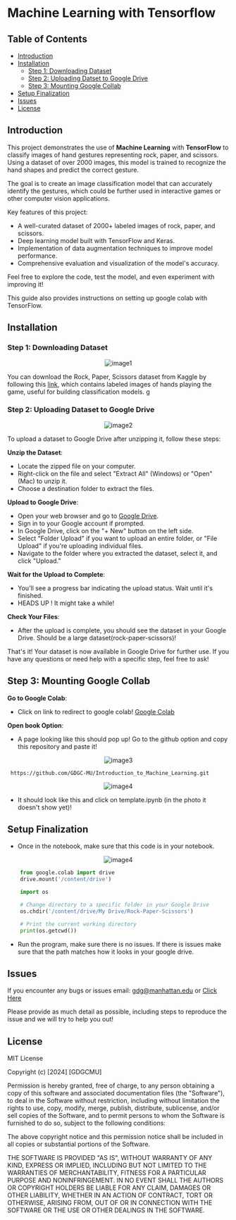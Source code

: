 # Machine Learning with Tensorflow

## Table of Contents
- [Introduction](#introduction)
- [Installation](#installation)
  - [Step 1: Downloading Dataset](#step-1-downloading-dataset)
  - [Step 2: Uploading Datset to Google Drive](#step-2-uploading-dataset-to-google-drive)
  - [Step 3: Mounting Google Collab](#step-3-mounting-google-collab)
- [Setup Finalization](#setup-finalization)
- [Issues](#issues)
- [License](#license)

## Introduction

This project demonstrates the use of **Machine Learning** with **TensorFlow** to classify images of hand gestures representing rock, paper, and scissors. Using a dataset of over 2000 images, this model is trained to recognize the hand shapes and predict the correct gesture. 

The goal is to create an image classification model that can accurately identify the gestures, which could be further used in interactive games or other computer vision applications. 

Key features of this project:
- A well-curated dataset of 2000+ labeled images of rock, paper, and scissors.
- Deep learning model built with TensorFlow and Keras.
- Implementation of data augmentation techniques to improve model performance.
- Comprehensive evaluation and visualization of the model's accuracy.

Feel free to explore the code, test the model, and even experiment with improving it!

This guide also provides instructions on setting up google colab with TensorFlow.

## Installation

### Step 1: Downloading Dataset

<p align="center">
  <img src="setup_ignore/image_1.png" alt="image1"/>
</p>

You can download the Rock, Paper, Scissors dataset from Kaggle by following this [link](https://www.kaggle.com/datasets/sanikamal/rock-paper-scissors-dataset), which contains labeled images of hands playing the game, useful for building classification models.
g
### Step 2: Uploading Dataset to Google Drive

<p align="center">
  <img src="setup_ignore/google_drive.png" alt="image2"/>
</p>

To upload a dataset to Google Drive after unzipping it, follow these steps:

**Unzip the Dataset**:
   - Locate the zipped file on your computer.
   - Right-click on the file and select "Extract All" (Windows) or "Open" (Mac) to unzip it.
   - Choose a destination folder to extract the files.

**Upload to Google Drive**:
   - Open your web browser and go to [Google Drive](https://drive.google.com).
   - Sign in to your Google account if prompted.
   - In Google Drive, click on the "+ New" button on the left side.
   - Select "Folder Upload" if you want to upload an entire folder, or "File Upload" if you're uploading individual files.
   - Navigate to the folder where you extracted the dataset, select it, and click "Upload."

**Wait for the Upload to Complete**:
   - You’ll see a progress bar indicating the upload status. Wait until it's finished.
   - HEADS UP ! It might take a while!

**Check Your Files**:
   - After the upload is complete, you should see the dataset in your Google Drive. Should be a large dataset(rock-paper-scissors)!

That's it! Your dataset is now available in Google Drive for further use. If you have any questions or need help with a specific step, feel free to ask!

## Step 3: Mounting Google Collab


**Go to Google Colab**:
   - Click on link to redirect to google colab!
[Google Colab](https://colab.research.google.com/)

**Open book Option**:
   - A page looking like this should pop up! Go to the github option and copy this repository and paste it!

<p align="center">
  <img src="setup_ignore/google_col.png" alt="image3"/>
</p>

   ```
    https://github.com/GDGC-MU/Introduction_to_Machine_Learning.git

   ```
<p align="center">
  <img src="setup_ignore/google_col2.png" alt="image4"/>
</p>

   - It should look like this and click on template.ipynb (in the photo it doesn't show yet)!

## Setup Finalization

   - Once in the notebook, make sure that this code is in your notebook.


<p align="center">
  <img src="setup_ignore/final.png" alt="image4"/>
</p>

```python 
    from google.colab import drive
    drive.mount('/content/drive')
```

```python
    import os

    # Change directory to a specific folder in your Google Drive
    os.chdir('/content/drive/My Drive/Rock-Paper-Scissors')

    # Print the current working directory
    print(os.getcwd())
```
   - Run the program, make sure there is no issues. If there is issues make sure that the path matches how it looks in your google drive. 

## Issues

If you encounter any bugs or issues email: gdg@manhattan.edu or [Click Here](mailto:gdg@manhattan.edu)

Please provide as much detail as possible, including steps to reproduce the issue and we will try to help you out!

## License
MIT License

Copyright (c) [2024] [GDGCMU]

Permission is hereby granted, free of charge, to any person obtaining a copy
of this software and associated documentation files (the "Software"), to deal
in the Software without restriction, including without limitation the rights
to use, copy, modify, merge, publish, distribute, sublicense, and/or sell
copies of the Software, and to permit persons to whom the Software is
furnished to do so, subject to the following conditions:

The above copyright notice and this permission notice shall be included in all
copies or substantial portions of the Software.

THE SOFTWARE IS PROVIDED "AS IS", WITHOUT WARRANTY OF ANY KIND, EXPRESS OR
IMPLIED, INCLUDING BUT NOT LIMITED TO THE WARRANTIES OF MERCHANTABILITY,
FITNESS FOR A PARTICULAR PURPOSE AND NONINFRINGEMENT. IN NO EVENT SHALL THE
AUTHORS OR COPYRIGHT HOLDERS BE LIABLE FOR ANY CLAIM, DAMAGES OR OTHER
LIABILITY, WHETHER IN AN ACTION OF CONTRACT, TORT OR OTHERWISE, ARISING FROM,
OUT OF OR IN CONNECTION WITH THE SOFTWARE OR THE USE OR OTHER DEALINGS IN THE
SOFTWARE.
